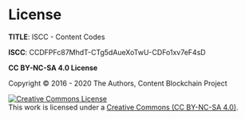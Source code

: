 # License

**TITLE**: ISCC - Content Codes

**ISCC**: CCDFPFc87MhdT-CTg5dAueXoTwU-CDFo1xv7eF4sD

**CC BY-NC-SA 4.0 License**

Copyright &copy; 2016 - 2020 The Authors, Content Blockchain Project

<a rel="license" href="http://creativecommons.org/licenses/by-nc-sa/4.0/"><img alt="Creative Commons License" style="border-width:0" src="https://i.creativecommons.org/l/by-nc-sa/4.0/88x31.png" /></a><br />This work is licensed under a <a rel="license" href="http://creativecommons.org/licenses/by-nc-sa/4.0/">Creative Commons (CC BY-NC-SA 4.0)</a>.
